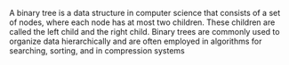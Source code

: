 A binary tree is a data structure in computer science that consists of a set of nodes, where each node has at most two children. These children are called the left child and the right child. Binary trees are commonly used to organize data hierarchically and are often employed in algorithms for searching, sorting, and in compression systems
